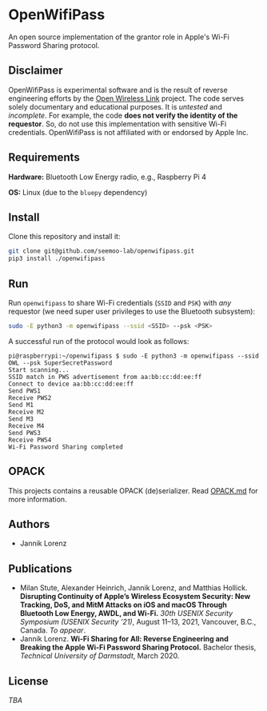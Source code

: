 # OpenWifiPass

An open source implementation of the grantor role in Apple's Wi-Fi Password Sharing protocol.

## Disclaimer

OpenWifiPass is experimental software and is the result of reverse engineering efforts by the [Open Wireless Link](https://owlink.org) project.
The code serves solely documentary and educational purposes. It is *untested* and *incomplete*.
For example, the code **does not verify the identity of the requestor**. So, do not use this implementation with sensitive Wi-Fi credentials.
OpenWifiPass is not affiliated with or endorsed by Apple Inc.

## Requirements

**Hardware:** Bluetooth Low Energy radio, e.g., Raspberry Pi 4

**OS:** Linux (due to the `bluepy` dependency)

## Install

Clone this repository and install it:

```bash
git clone git@github.com/seemoo-lab/openwifipass.git
pip3 install ./openwifipass
```

## Run

Run `openwifipass` to share Wi-Fi credentials (`SSID` and `PSK`) with *any* requestor (we need super user privileges to use the Bluetooth subsystem):

```bash
sudo -E python3 -m openwifipass --ssid <SSID> --psk <PSK>
```

A successful run of the protocol would look as follows:
```
pi@raspberrypi:~/openwifipass $ sudo -E python3 -m openwifipass --ssid OWL --psk SuperSecretPassword
Start scanning...
SSID match in PWS advertisement from aa:bb:cc:dd:ee:ff
Connect to device aa:bb:cc:dd:ee:ff
Send PWS1
Receive PWS2
Send M1
Receive M2
Send M3
Receive M4
Send PWS3
Receive PWS4
Wi-Fi Password Sharing completed
```

## OPACK

This projects contains a reusable OPACK (de)serializer. Read [OPACK.md](OPACK.md) for more information.

## Authors

* Jannik Lorenz

## Publications

* Milan Stute, Alexander Heinrich, Jannik Lorenz, and Matthias Hollick. **Disrupting Continuity of Apple’s Wireless Ecosystem Security: New Tracking, DoS, and MitM Attacks on iOS and macOS Through Bluetooth Low Energy, AWDL, and Wi-Fi.** *30th USENIX Security Symposium (USENIX Security ’21)*, August 11–13, 2021, Vancouver, B.C., Canada. *To appear*.
* Jannik Lorenz. **Wi-Fi Sharing for All: Reverse Engineering and Breaking the Apple Wi-Fi Password Sharing Protocol.** Bachelor thesis, *Technical University of Darmstadt*, March 2020.

## License

*TBA*

